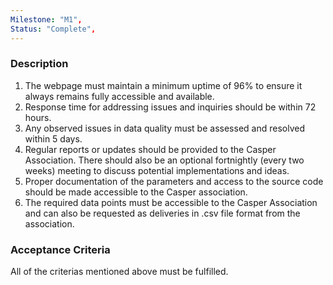 ```yaml
---
Milestone: "M1",
Status: "Complete",
---
```

<!--lang:en--> 
### Description

1. The webpage must maintain a minimum uptime of 96% to ensure it always remains fully
accessible and available.
2. Response time for addressing issues and inquiries should be within 72 hours.
3. Any observed issues in data quality must be assessed and resolved within 5 days.
4. Regular reports or updates should be provided to the Casper Association. There should also be
an optional fortnightly (every two weeks) meeting to discuss potential implementations and
ideas.
5. Proper documentation of the parameters and access to the source code should be made
accessible to the Casper association.
6. The required data points must be accessible to the Casper Association and can also be
requested as deliveries in .csv file format from the association.

### Acceptance Criteria
All of the criterias mentioned above must be fulfilled.
